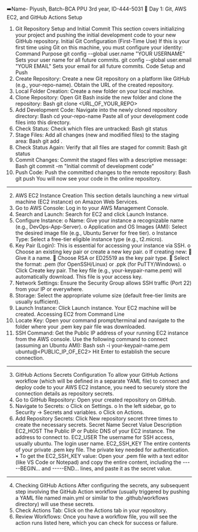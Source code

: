 ➡️Name- Piyush, Batch-BCA PPU 3rd year, ID-444-5031
🚀 Day 1: Git, AWS EC2, and GitHub Actions Setup
1. Git Repository Setup and Initial Commit
This section covers initializing your project and pushing the initial development code to your new GitHub repository.
Initial Git Configuration (First-Time Use)
If this is your first time using Git on this machine, you must configure your identity:
Command	Purpose
git config --global user.name "YOUR USERNAME"	Sets your user name for all future commits.
git config --global user.email "YOUR EMAIL"	Sets your email for all future commits.
Code Setup and Push
1.	Create Repository: Create a new Git repository on a platform like GitHub (e.g., your-repo-name). Obtain the URL of the created repository.
2.	Local Folder Creation: Create a new folder on your local machine.
3.	Clone Repository: Open Git Bash inside the new folder and clone the repository:
Bash
git clone <URL_OF_YOUR_REPO>
4.	Add Development Code: Navigate into the newly cloned repository directory:
Bash
cd your-repo-name
Paste all of your development code files into this directory.
5.	Check Status: Check which files are untracked:
Bash
git status
6.	Stage Files: Add all changes (new and modified files) to the staging area:
Bash
git add .
7.	Check Status Again: Verify that all files are staged for commit:
Bash
git status
8.	Commit Changes: Commit the staged files with a descriptive message:
Bash
git commit -m "Initial commit of development code"
9.	Push Code: Push the committed changes to the remote repository:
Bash
git push
You will now see your code in the online repository.
________________________________________
2. AWS EC2 Instance Creation
This section details launching a new virtual machine (EC2 instance) on Amazon Web Services.
1.	Go to AWS Console: Log in to your AWS Management Console.
2.	Search and Launch: Search for EC2 and click Launch Instance.
3.	Configure Instance:
o	Name: Give your instance a recognizable name (e.g., DevOps-App-Server).
o	Application and OS Images (AMI): Select the desired image file (e.g., Ubuntu Server for free tier).
o	Instance Type: Select a free-tier eligible instance type (e.g., t2.micro).
4.	Key Pair (Login): This is essential for accessing your instance via SSH.
o	Choose an existing key pair or create a new key pair.
o	If creating new:
	Give it a name.
	Choose RSA or ED25519 as the key pair type.
	Select the format: .pem (for OpenSSH/Linux) or .ppk (for PuTTY/Windows).
o	Click Create key pair. The key file (e.g., your-keypair-name.pem) will automatically download. This file is your access key.
5.	Network Settings: Ensure the Security Group allows SSH traffic (Port 22) from your IP or everywhere.
6.	Storage: Select the appropriate volume size (default free-tier limits are usually sufficient).
7.	Launch Instance: Click Launch instance. Your EC2 machine will be created.
Accessing EC2 from Command Line
1.	Locate Key: Open your command prompt/terminal and navigate to the folder where your .pem key pair file was downloaded.
2.	SSH Command: Get the Public IP address of your running EC2 instance from the AWS console. Use the following command to connect (assuming an Ubuntu AMI):
Bash
ssh -i your-keypair-name.pem ubuntu@<PUBLIC_IP_OF_EC2>
Hit Enter to establish the secure connection.
________________________________________
3. GitHub Actions Secrets Configuration
To allow your GitHub Actions workflow (which will be defined in a separate YAML file) to connect and deploy code to your AWS EC2 instance, you need to securely store the connection details as repository secrets.
1.	Go to GitHub Repository: Open your created repository on GitHub.
2.	Navigate to Secrets:
o	Click on Settings.
o	In the left sidebar, go to Security $\rightarrow$ Secrets and variables.
o	Click on Actions.
3.	Add Repository Secrets: Click New repository secret three times to create the necessary secrets.
Secret Name	Secret Value	Description
EC2_HOST	The Public IP or Public DNS of your EC2 instance.	The address to connect to.
EC2_USER	The username for SSH access, usually ubuntu.	The login user name.
EC2_SSH_KEY	The entire contents of your private .pem key file.	The private key needed for authentication.
•	To get the EC2_SSH_KEY value: Open your .pem file with a text editor (like VS Code or Notepad) and copy the entire content, including the -----BEGIN... and -----END... lines, and paste it as the secret value.
________________________________________
4. Checking GitHub Actions
After configuring the secrets, any subsequent step involving the GitHub Action workflow (usually triggered by pushing a YAML file named main.yml or similar to the .github/workflows directory) will use these secrets.
1.	Check Actions Tab: Click on the Actions tab in your repository.
2.	Review Workflows: Once you have a workflow file, you will see the action runs listed here, which you can check for success or failure.

